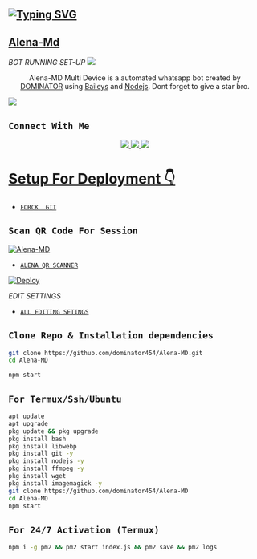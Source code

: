 ## [![Typing SVG](https://readme-typing-svg.herokuapp.com?font=Rockstar-ExtraBold&color=F33A6A&lines=𝐖𝐄𝐋𝐂𝐎𝐌𝐄+𝐓𝐎+𝐀𝐥𝐞𝐧𝐚+-+𝐌𝐃+𝐖𝐀+𝐁𝐎𝐓+𝐑𝐄𝐏𝐎.;𝘾𝙍𝙀𝘼𝙏𝙀𝘿++𝘽𝙔+𝐃𝐎𝐌𝐈𝐍𝐀𝐓𝐎𝐑+𝘼𝙉𝘿+𝐀𝐁𝐔;𝙏𝙃𝙄𝙎+𝙄𝙎+𝘼+𝘽𝙂𝙈+𝙎𝙏𝙄𝘾𝙆𝙀𝙍+𝘽𝙊𝙏;𝙒𝙄𝙏𝙃+𝙈𝙊𝙍𝙀+𝙁𝙀𝘼𝙏𝙐𝙍𝙀𝙎;𝙏𝙃𝘼𝙉𝙆𝙎+𝙁𝙊𝙍+𝙑𝙄𝙎𝙄𝙏𝙄𝙉𝙂+𝙊𝙐𝙍+𝙂𝙄𝙏)](https://git.io/typing-svg)
## [Alena-Md](https://telegra.ph/file/8cb78b82c62a05e10dec1.jpg)
   *BOT RUNNING SET-UP*
<img src="https://user-images.githubusercontent.com/73097560/115834477-dbab4500-a447-11eb-908a-139a6edaec5c.gif">

<p align="center">
Alena-MD Multi Device is a automated whatsapp bot created by <a href="https://github.com/dominator454" target="_blank">DOMINATOR</a> using <a href="https://github.com/adiwajshing/Baileys" target="_blank">Baileys</a> and <a href="https://github.com/nodejs" target="_blank">Nodejs</a>. Dont forget to give a star bro.
</p>
<img src="https://user-images.githubusercontent.com/73097560/115834477-dbab4500-a447-11eb-908a-139a6edaec5c.gif">

## ```Connect With Me```
<p align="center">
<a href="https://wa.me/919968778724"><img src="https://img.shields.io/badge/Contact DOMINATOR-25D366?style=for-the-badge&logo=whatsapp&logoColor=white" />
<a href="https://chat.whatsapp.com/JDODZzAixrx956NYzTY0lv"><img src="https://img.shields.io/badge/Join Official GC-25D366?style=for-the-badge&logo=whatsapp&logoColor=white" />
<a href="https://youtube.com/channel/UCg4QaZEcldHdC5Y6kO1VDVg"><img src="https://img.shields.io/badge/Subscribe DOMINATOR-ff0000?style=for-the-badge&logo=youtube&logoColor=ff000000&link=https://www.youtube.com/c/BOTINDO" /><br>
</p>

# Setup For Deployment 👇

* [`FORCK  GIT`](https://github.com/dominator454/Alena-MD/fork)

## `Scan QR Code For Session`
[![Alena-MD](https://repl.it/badge/github/quiec/whatsasena)](https://replit.com/@DGXeon/Cheems-Bot-Multi-Device-Qr-Code-Generator?output%20only=1&lite=1#index.js)

 * [`ALENA QR SCANNER`](https://replit.com/@DGXeon/Cheems-Bot-Multi-Device-Qr-Code-Generator?output%20only=1&lite=1#index.js)

[![Deploy](https://www.herokucdn.com/deploy/button.svg)](https://heroku.com/deploy?template=https://github.com/dominator454/Alena-MD)



*EDIT SETTINGS*

* [`ALL EDITING SETINGS`](https://github.com/dominator454/Alena-MD/blob/Jsl-Beta/settings.js)

## `Clone Repo & Installation dependencies`
```bash
git clone https://github.com/dominator454/Alena-MD.git
cd Alena-MD

npm start
```
## `For Termux/Ssh/Ubuntu`
```bash
apt update
apt upgrade
pkg update && pkg upgrade
pkg install bash
pkg install libwebp
pkg install git -y
pkg install nodejs -y 
pkg install ffmpeg -y 
pkg install wget
pkg install imagemagick -y
git clone https://github.com/dominator454/Alena-MD
cd Alena-MD
npm start
```
## `For 24/7 Activation (Termux)`
```bash
npm i -g pm2 && pm2 start index.js && pm2 save && pm2 logs
```
